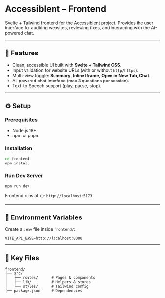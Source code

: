 # Accessiblent – Frontend

Svelte + Tailwind frontend for the Accessiblent project. Provides the user interface for auditing websites, reviewing fixes, and interacting with the AI-powered chat.

---

## 🚀 Features

* Clean, accessible UI built with **Svelte + Tailwind CSS**.
* Input validation for website URLs (with or without `http/https`).
* Multi-view toggle: **Summary**, **Inline Iframe**, **Open in New Tab**, **Chat**.
* AI-powered chat interface (max 3 questions per session).
* Text-to-Speech support (play, pause, stop).

---

## ⚙️ Setup

### Prerequisites

* Node.js 18+
* npm or pnpm

### Installation

```bash
cd frontend
npm install
```

### Run Dev Server

```bash
npm run dev
```

Frontend runs at 👉 `http://localhost:5173`

---

## 🔑 Environment Variables

Create a `.env` file inside `frontend/`:

```
VITE_API_BASE=http://localhost:8000
```

---

## 📂 Key Files

```
frontend/
│── src/
│   ├── routes/      # Pages & components
│   ├── lib/         # Helpers & stores
│   └── styles/      # Tailwind config
│── package.json     # Dependencies
```
